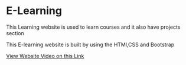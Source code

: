 <h1>E-Learning</h1>
<p>This Learning website is used to learn courses and it also have projects section</p>
<p>This E-learning website is built by using the HTMl,CSS and Bootstrap</p>
<a href="https://drive.google.com/file/d/1kMQNNtkvBbryCLEQXabtAaCZyx6g3_ve/view?usp=sharing">View Website Video on this Link</a>
